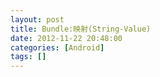 ```yaml
---
layout: post
title: Bundle:映射(String-Value)
date: 2012-11-22 20:48:00
categories: [Android]
tags: []
---
```

      